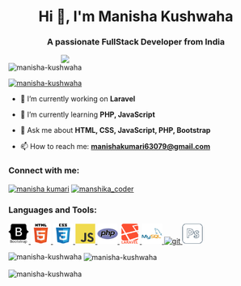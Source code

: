 <h1 align="center">Hi 👋, I'm Manisha Kushwaha</h1>
<h3 align="center">A passionate FullStack Developer from India</h3>
<img align="right" width="400" src="https://as2.ftcdn.net/v2/jpg/04/40/03/73/1000_F_440037301_xI59ve0rg2gtWdLY8KT93gqJsbfDivcV.jpg">

<p align="left"> <img src="https://komarev.com/ghpvc/?username=manisha-kushwaha&label=Profile%20views&color=0e75b6&style=flat" alt="manisha-kushwaha" /> </p>

<p align="left"> <a href="https://github.com/ryo-ma/github-profile-trophy"><img src="https://github-profile-trophy.vercel.app/?username=manisha-kushwaha" alt="manisha-kushwaha" /></a> </p>

- 🔭 I’m currently working on **Laravel**

- 🌱 I’m currently learning **PHP, JavaScript**

- 💬 Ask me about **HTML, CSS, JavaScript, PHP, Bootstrap**

- 📫 How to reach me: **manishakumari63079@gmail.com**

<h3 align="left">Connect with me:</h3>
<p align="left">
  <a href="https://linkedin.com/in/manisha-kumari" target="_blank"><img align="center" src="https://raw.githubusercontent.com/rahuldkjain/github-profile-readme-generator/master/src/images/icons/Social/linked-in-alt.svg" alt="manisha kumari" height="30" width="40" /></a>
  <a href="https://instagram.com/manshika_coder" target="_blank"><img align="center" src="https://raw.githubusercontent.com/rahuldkjain/github-profile-readme-generator/master/src/images/icons/Social/instagram.svg" alt="manshika_coder" height="30" width="40" /></a>
</p>

<h3 align="left">Languages and Tools:</h3>
<p align="left">
  <a href="https://getbootstrap.com" target="_blank" rel="noreferrer"> <img src="https://raw.githubusercontent.com/devicons/devicon/master/icons/bootstrap/bootstrap-plain-wordmark.svg" alt="bootstrap" width="40" height="40"/> </a>
  <a href="https://www.w3schools.com/html/" target="_blank" rel="noreferrer"> <img src="https://raw.githubusercontent.com/devicons/devicon/master/icons/html5/html5-original-wordmark.svg" alt="html5" width="40" height="40"/> </a>
  <a href="https://www.w3schools.com/css/" target="_blank" rel="noreferrer"> <img src="https://raw.githubusercontent.com/devicons/devicon/master/icons/css3/css3-original-wordmark.svg" alt="css3" width="40" height="40"/> </a>
  <a href="https://developer.mozilla.org/en-US/docs/Web/JavaScript" target="_blank" rel="noreferrer"> <img src="https://raw.githubusercontent.com/devicons/devicon/master/icons/javascript/javascript-original.svg" alt="javascript" width="40" height="40"/> </a>
  <a href="https://www.php.net/" target="_blank" rel="noreferrer"> <img src="https://raw.githubusercontent.com/devicons/devicon/master/icons/php/php-original.svg" alt="php" width="40" height="40"/> </a>
  <a href="https://laravel.com/" target="_blank" rel="noreferrer"> <img src="https://raw.githubusercontent.com/devicons/devicon/master/icons/laravel/laravel-plain-wordmark.svg" alt="laravel" width="40" height="40"/> </a>
  <a href="https://www.mysql.com/" target="_blank" rel="noreferrer"> <img src="https://raw.githubusercontent.com/devicons/devicon/master/icons/mysql/mysql-original-wordmark.svg" alt="mysql" width="40" height="40"/> </a>
  <a href="https://git-scm.com/" target="_blank" rel="noreferrer"> <img src="https://www.vectorlogo.zone/logos/git-scm/git-scm-icon.svg" alt="git" width="40" height="40"/> </a>
  <a href="https://www.adobe.com/products/photoshop.html" target="_blank" rel="noreferrer"> <img src="https://raw.githubusercontent.com/devicons/devicon/master/icons/photoshop/photoshop-line.svg" alt="photoshop" width="40" height="40"/> </a>
</p>

<p><img align="left" src="https://github-readme-stats.vercel.app/api/top-langs?username=manisha-kushwaha&show_icons=true&locale=en&layout=compact" alt="manisha-kushwaha" /></p>

<p>&nbsp;<img align="center" src="https://github-readme-stats.vercel.app/api?username=manisha-kushwaha&show_icons=true&locale=en" alt="manisha-kushwaha" /></p>

<p><img align="center" src="https://github-readme-streak-stats.herokuapp.com/?user=manisha-kushwaha&" alt="manisha-kushwaha" /></p>
